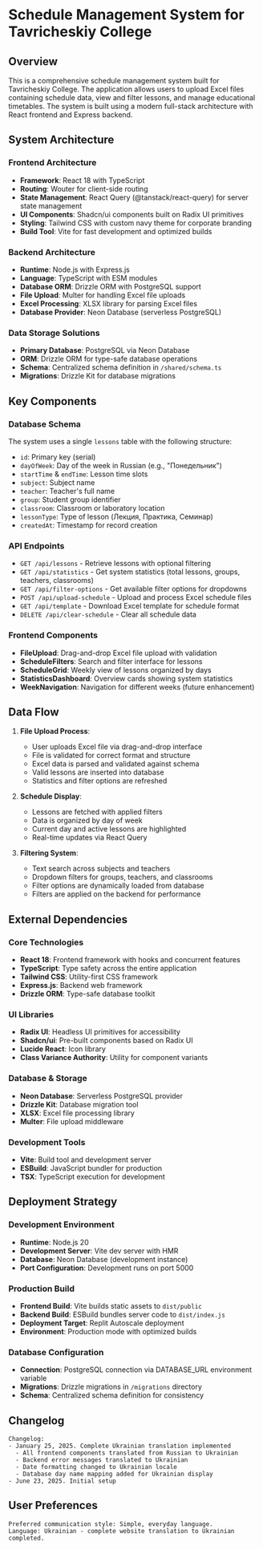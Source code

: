 # Schedule Management System for Tavricheskiy College

## Overview

This is a comprehensive schedule management system built for Tavricheskiy College. The application allows users to upload Excel files containing schedule data, view and filter lessons, and manage educational timetables. The system is built using a modern full-stack architecture with React frontend and Express backend.

## System Architecture

### Frontend Architecture
- **Framework**: React 18 with TypeScript
- **Routing**: Wouter for client-side routing
- **State Management**: React Query (@tanstack/react-query) for server state management
- **UI Components**: Shadcn/ui components built on Radix UI primitives
- **Styling**: Tailwind CSS with custom navy theme for corporate branding
- **Build Tool**: Vite for fast development and optimized builds

### Backend Architecture
- **Runtime**: Node.js with Express.js
- **Language**: TypeScript with ESM modules
- **Database ORM**: Drizzle ORM with PostgreSQL support
- **File Upload**: Multer for handling Excel file uploads
- **Excel Processing**: XLSX library for parsing Excel files
- **Database Provider**: Neon Database (serverless PostgreSQL)

### Data Storage Solutions
- **Primary Database**: PostgreSQL via Neon Database
- **ORM**: Drizzle ORM for type-safe database operations
- **Schema**: Centralized schema definition in `/shared/schema.ts`
- **Migrations**: Drizzle Kit for database migrations

## Key Components

### Database Schema
The system uses a single `lessons` table with the following structure:
- `id`: Primary key (serial)
- `dayOfWeek`: Day of the week in Russian (e.g., "Понедельник")
- `startTime` & `endTime`: Lesson time slots
- `subject`: Subject name
- `teacher`: Teacher's full name
- `group`: Student group identifier
- `classroom`: Classroom or laboratory location
- `lessonType`: Type of lesson (Лекция, Практика, Семинар)
- `createdAt`: Timestamp for record creation

### API Endpoints
- `GET /api/lessons` - Retrieve lessons with optional filtering
- `GET /api/statistics` - Get system statistics (total lessons, groups, teachers, classrooms)
- `GET /api/filter-options` - Get available filter options for dropdowns
- `POST /api/upload-schedule` - Upload and process Excel schedule files
- `GET /api/template` - Download Excel template for schedule format
- `DELETE /api/clear-schedule` - Clear all schedule data

### Frontend Components
- **FileUpload**: Drag-and-drop Excel file upload with validation
- **ScheduleFilters**: Search and filter interface for lessons
- **ScheduleGrid**: Weekly view of lessons organized by days
- **StatisticsDashboard**: Overview cards showing system statistics
- **WeekNavigation**: Navigation for different weeks (future enhancement)

## Data Flow

1. **File Upload Process**:
   - User uploads Excel file via drag-and-drop interface
   - File is validated for correct format and structure
   - Excel data is parsed and validated against schema
   - Valid lessons are inserted into database
   - Statistics and filter options are refreshed

2. **Schedule Display**:
   - Lessons are fetched with applied filters
   - Data is organized by day of week
   - Current day and active lessons are highlighted
   - Real-time updates via React Query

3. **Filtering System**:
   - Text search across subjects and teachers
   - Dropdown filters for groups, teachers, and classrooms
   - Filter options are dynamically loaded from database
   - Filters are applied on the backend for performance

## External Dependencies

### Core Technologies
- **React 18**: Frontend framework with hooks and concurrent features
- **TypeScript**: Type safety across the entire application
- **Tailwind CSS**: Utility-first CSS framework
- **Express.js**: Backend web framework
- **Drizzle ORM**: Type-safe database toolkit

### UI Libraries
- **Radix UI**: Headless UI primitives for accessibility
- **Shadcn/ui**: Pre-built components based on Radix UI
- **Lucide React**: Icon library
- **Class Variance Authority**: Utility for component variants

### Database & Storage
- **Neon Database**: Serverless PostgreSQL provider
- **Drizzle Kit**: Database migration tool
- **XLSX**: Excel file processing library
- **Multer**: File upload middleware

### Development Tools
- **Vite**: Build tool and development server
- **ESBuild**: JavaScript bundler for production
- **TSX**: TypeScript execution for development

## Deployment Strategy

### Development Environment
- **Runtime**: Node.js 20
- **Development Server**: Vite dev server with HMR
- **Database**: Neon Database (development instance)
- **Port Configuration**: Development runs on port 5000

### Production Build
- **Frontend Build**: Vite builds static assets to `dist/public`
- **Backend Build**: ESBuild bundles server code to `dist/index.js`
- **Deployment Target**: Replit Autoscale deployment
- **Environment**: Production mode with optimized builds

### Database Configuration
- **Connection**: PostgreSQL connection via DATABASE_URL environment variable
- **Migrations**: Drizzle migrations in `/migrations` directory
- **Schema**: Centralized schema definition for consistency

## Changelog

```
Changelog:
- January 25, 2025. Complete Ukrainian translation implemented
  - All frontend components translated from Russian to Ukrainian
  - Backend error messages translated to Ukrainian
  - Date formatting changed to Ukrainian locale
  - Database day name mapping added for Ukrainian display
- June 23, 2025. Initial setup
```

## User Preferences

```
Preferred communication style: Simple, everyday language.
Language: Ukrainian - complete website translation to Ukrainian completed.
```